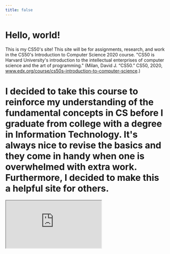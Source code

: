 ```yaml
---
title: false
---
```


# Hello, world!

This is my CS50's site! This site will be for assignments, research, and work in the CS50's Introduction to Computer Science 2020 course. "CS50 is Harvard University's introduction to the intellectual enterprises of computer science and the art of programming." (Milan, David J. “CS50.” CS50, 2020, www.edx.org/course/cs50s-introduction-to-computer-science.)
# I decided to take this course to reinforce my understanding of the fundamental concepts in CS before I graduate from college with a degree in Information Technology. It's always nice to revise the basics and they come in handy when one is overwhelmed with extra work. Furthermore, I decided to make this a helpful site for others. 

<iframe src="https://www.youtube.com/embed/3oFAJtFE8YU"></iframe>
